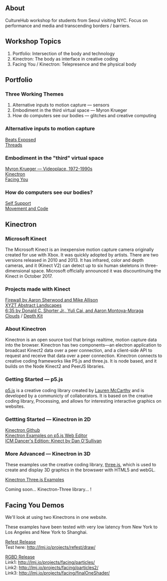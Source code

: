 ## About

CultureHub workshop for students from Seoul visiting NYC. Focus on performance and media and transcending borders / barriers. 

## Workshop Topics

1. Portfolio: Intersection of the body and technology
2. Kinectron: The body as interface in creative coding
3. Facing You / Kinectron: Telepresence and the physical body 

## Portfolio

### Three Working Themes 

1. Alternative inputs to motion capture — sensors
2. Embodiment in the third virtual space — Myron Krueger 
3. How do computers see our bodies — glitches and creative computing 

### Alternative inputs to motion capture 

[Beats Exposed](http://beatsexposed.com/) <br>
[Threads](http://threadsinteractive.com/)

### Embodiment in the "third" virtual space

[Myron Krueger — Videoplace, 1972-1990s](https://www.youtube.com/watch?v=dmmxVA5xhuo) <br>
[Kinectron](http://lisajamhoury.com/portfolio/kinectron/) <br>
[Facing You](http://lisajamhoury.com/portfolio/facing-you/)

### How do computers see our bodies? 

[Self Support](http://lisajamhoury.com/portfolio/self-support/) <br>
[Movement and Code](http://movementandcode.com/)

## Kinectron 

### Microsoft Kinect 

The Microsoft Kinect is an inexpensive motion capture camera originally created for use with Xbox. It was quickly adopted by artists. There are two versions released in 2010 and 2013. It has infrared, color and depth cameras, and it (Kinect V2) can detect up to six human skeletons in three-dimensional space. Microsoft officially announced it was discountinuing the Kinect in October 2017. 

### Projects made with Kinect 

[Firewall by Aaron Sherwood and Mike Allison](http://aaron-sherwood.com/blog/?p=558)<br>
[XYZT Abstract Landscapes](https://www.am-cb.net/projets/xyzt)<br>
[6:35 by Donald C. Shorter Jr., Yuli Cai, and Aaron Montoya-Moraga](https://vimeo.com/197487076) <br>
[Clouds](https://cloudsdocumentary.com/#trailer) / [Depth Kit](http://www.depthkit.tv/)

### About Kinectron

Kinectron is an open source tool that brings realtime, motion capture data into the browser. Kinectron has two components—an electron application to broadcast Kinect2 data over a peer connection, and a client-side API to request and receive that data over a peer connection. Kinectron connects to creative coding frameworks like P5.js and three.js. It is node based, and it builds on the Node Kinect2 and PeerJS libraries.

### Getting Started — p5.js

[p5.js](https://p5js.org/) is a creative coding library created by [Lauren McCarthy](http://lauren-mccarthy.com/) and is developed by a communicty of collaborators. It is based on the creative coding library, Processing, and allows for interesting interactive graphics on websites. 

### Gettting Started — Kinectron in 2D

[Kinectron Github](https://github.com/kinectron) <br>
[Kinectron Examples on p5.js Web Editor](https://github.com/kinectron/kinectron/wiki/Kinectron-Examples-in-P5-Alpha-Editor)<br>
[ICM Dancer's Edition: Kinect by Dan O'Sullivan](https://itp.nyu.edu/classes/dance-f16/kinect/)

### More Advanced — Kinectron in 3D

These examples use the creative coding library, [three.js](https://threejs.org/), which is used to create and display 3D graphics in the browswer with HTML5 and webGL. 

[Kinectron Three.js Examples](https://github.com/kinectron/kinectron/tree/master/examples/threejs_examples)<br>
 
Coming soon... Kinectron-Three library... !
 
## Facing You Demos 

We'll look at using two Kinectrons in one website. 

These examples have been tested with very low latency from New York to Los Angeles and New York to Shanghai. 

[Refest Release](https://www.dropbox.com/s/68owuy3qkllgrdy/Kinectron-Refest-win32-x64.zip?dl=0)<br> 
Test here: http://lmj.io/projects/refest/draw/

[RGBD Release](https://www.dropbox.com/s/d3u21gnh1ijva6q/KinectronRGBD-win32-x64.zip?dl=0)<br> 
Link1: http://lmj.io/projects/facing/particles/<br>
Link2: http://lmj.io/projects/facing/particles2/ <br>
Link3: http://lmj.io/projects/facing/finalOneShader/
